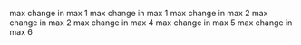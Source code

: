 max change in max  1
max change in max  1
max change in max  2
max change in max  2
max change in max  4
max change in max  5
max change in max  6
